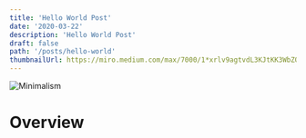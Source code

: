 ```yaml
---
title: 'Hello World Post'
date: '2020-03-22'
description: 'Hello World Post'
draft: false
path: '/posts/hello-world'
thumbnailUrl: https://miro.medium.com/max/7000/1*xrlv9agtvdL3KJtKK3WbZQ.jpeg
---
```


![Minimalism](https://images.pexels.com/photos/1580625/pexels-photo-1580625.jpeg?auto=compress&cs=tinysrgb&dpr=2&h=750&w=1260)

# Overview
